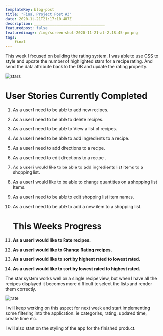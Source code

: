 ```yaml
---
templateKey: blog-post
title: "Final Project Post #3"
date: 2020-11-21T21:17:10.487Z
description: ________________________________
featuredpost: false
featuredimage: /img/screen-shot-2020-11-21-at-2.18.45-pm.png
tags:
  - final
---
```

This week I focused on building the rating system. I was able to use CSS to style and update the number of highlighted stars for a recipe rating. And send the data attribute back to the DB and update the rating property. 

![stars](/img/screen-shot-2020-11-21-at-2.18.45-pm.png "stars")

# User Stories Currently Completed

1. As a user I need to be able to add new recipes.
2. As a user I need to be able to delete recipes.
3. As a user I need to be able to View a list of recipes.
4. As a user I need to be able to add ingredients to a recipe.
5. As a user I need to add directions to a recipe.
6. As a user I need to edit directions to a recipe .
7. As a user i would like to be able to add ingredients list items to a shopping list.
8. As a user I would like to be able to change quantities on a shopping list Items.
9. As a user I need to be able to edit shopping list item names.
10. As a user I need to be able to add a new item to a shopping list.

    # This Weeks Progress
11. **As a user I would like to Rate recipes.**
12. **As a user I would like to Change Rating recipes.**
13. **As a user I would like to sort by highest rated to lowest rated.**
14. **As a user I would like to sort by lowest rated to highest rated.**

The star system works well on a single recipe view, but when I have all the recipes displayed it becomes more difficult to select the lists and render them correctly. 

![rate]( "rate")

I will keep working on this aspect for next week and start implementing some filtering into the application. ie categories, rating, updated time, create time etc. 

I will also start on the styling of the app for the finished product.